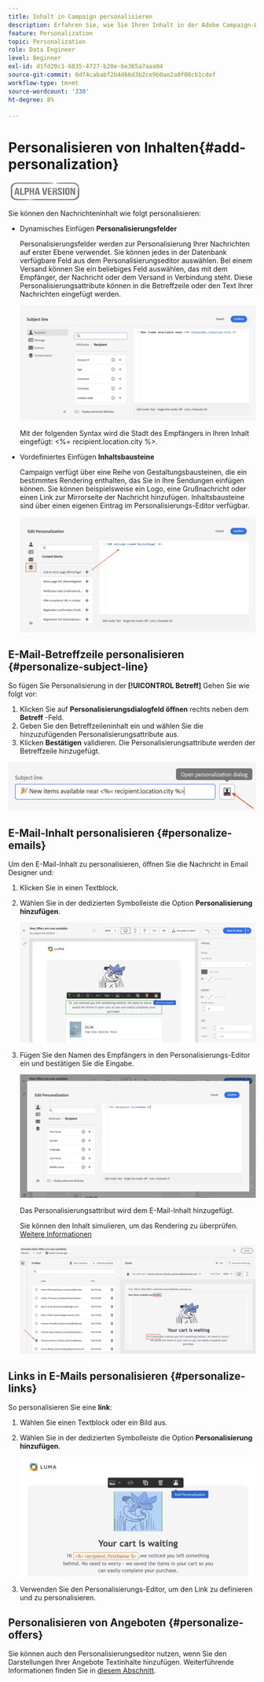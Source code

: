 ```yaml
---
title: Inhalt in Campaign personalisieren
description: Erfahren Sie, wie Sie Ihren Inhalt in der Adobe Campaign-Web-Benutzeroberfläche personalisieren.
feature: Personalization
topic: Personalization
role: Data Engineer
level: Beginner
exl-id: d1fd20c1-6835-4727-b20e-6e365a7aaa04
source-git-commit: 0d74cababf2b4d66d3b2ce9b0ae2a0f00cb1cdef
workflow-type: tm+mt
source-wordcount: '330'
ht-degree: 8%

---
```


# Personalisieren von Inhalten{#add-personalization}

![](../assets/do-not-localize/badge.png)

Sie können den Nachrichteninhalt wie folgt personalisieren:

* Dynamisches Einfügen **Personalisierungsfelder**

   Personalisierungsfelder werden zur Personalisierung Ihrer Nachrichten auf erster Ebene verwendet. Sie können jedes in der Datenbank verfügbare Feld aus dem Personalisierungseditor auswählen. Bei einem Versand können Sie ein beliebiges Feld auswählen, das mit dem Empfänger, der Nachricht oder dem Versand in Verbindung steht. Diese Personalisierungsattribute können in die Betreffzeile oder den Text Ihrer Nachrichten eingefügt werden.

   ![](assets/perso-subject-line.png)

   Mit der folgenden Syntax wird die Stadt des Empfängers in Ihren Inhalt eingefügt: &lt;%= recipient.location.city %>.

* Vordefiniertes Einfügen **Inhaltsbausteine**

   Campaign verfügt über eine Reihe von Gestaltungsbausteinen, die ein bestimmtes Rendering enthalten, das Sie in Ihre Sendungen einfügen können. Sie können beispielsweise ein Logo, eine Grußnachricht oder einen Link zur Mirrorseite der Nachricht hinzufügen. Inhaltsbausteine sind über einen eigenen Eintrag im Personalisierungs-Editor verfügbar.

   ![](assets/perso-content-blocks.png)
<!--
* Create **conditional content**

    Configure conditional content to add dynamic personalization based on the recipient’s profile for example. Text blocks and/or images are inserted when a particular condition is true.
-->

## E-Mail-Betreffzeile personalisieren {#personalize-subject-line}

So fügen Sie Personalisierung in der **[!UICONTROL Betreff]** Gehen Sie wie folgt vor:

1. Klicken Sie auf **Personalisierungsdialogfeld öffnen** rechts neben dem **Betreff** -Feld.
1. Geben Sie den Betreffzeileninhalt ein und wählen Sie die hinzuzufügenden Personalisierungsattribute aus.
1. Klicken **Bestätigen** validieren. Die Personalisierungsattribute werden der Betreffzeile hinzugefügt.

![](assets/perso-subject.png)

## E-Mail-Inhalt personalisieren {#personalize-emails}

Um den E-Mail-Inhalt zu personalisieren, öffnen Sie die Nachricht in Email Designer und:

1. Klicken Sie in einen Textblock.
1. Wählen Sie in der dedizierten Symbolleiste die Option **Personalisierung hinzufügen**.

   ![](assets/perso-add-to-content.png)

1. Fügen Sie den Namen des Empfängers in den Personalisierungs-Editor ein und bestätigen Sie die Eingabe.

   ![](assets/perso-add-name.png)

   Das Personalisierungsattribut wird dem E-Mail-Inhalt hinzugefügt.

   Sie können den Inhalt simulieren, um das Rendering zu überprüfen. [Weitere Informationen](../preview-test/preview-content.md)

   ![](assets/perso-rendering.png)


## Links in E-Mails personalisieren {#personalize-links}

So personalisieren Sie eine **link**:

1. Wählen Sie einen Textblock oder ein Bild aus.
1. Wählen Sie in der dedizierten Symbolleiste die Option **Personalisierung hinzufügen**.

   ![](assets/perso-link.png)

1. Verwenden Sie den Personalisierungs-Editor, um den Link zu definieren und zu personalisieren.

## Personalisieren von Angeboten {#personalize-offers}

Sie können auch den Personalisierungseditor nutzen, wenn Sie den Darstellungen Ihrer Angebote Textinhalte hinzufügen. Weiterführende Informationen finden Sie in [diesem Abschnitt](../content/offers.md).
